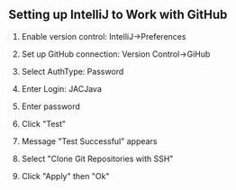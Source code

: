 ## Setting up IntelliJ to Work with GitHub 

1.  Enable version control:  IntelliJ->Preferences
   
2.  Set up GitHub connection:  Version Control->GiHub

3.  Select AuthType:  Password

4.  Enter Login:  JACJava

5.  Enter password

6.  Click "Test"

7.  Message "Test Successful" appears

8.  Select "Clone Git Repositories with SSH"

9.  Click "Apply" then "Ok"

